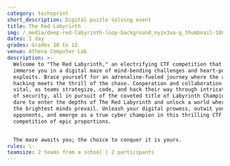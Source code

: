 ```yaml
---
category: techsprint
short_description: Digital puzzle solving event
title: The Red Labyrinth
img: /_media/deep-red-labyrinth-loop-background_nyzx3ua-g_thumbnail-1080_01.png
dates: 1 day
grades: Grades 10 to 12
venue: Athena Computer Lab
description: >-
  Welcome to "The Red Labyrinth," an electrifying CTF competition that will
  immerse you in a digital maze of mind-bending challenges and heart-pounding
  exploits. Brace yourself for an adrenaline-fueled journey where the art of
  hacking meets the thrill of the chase. Cooperation and collaboration are
  vital, as teams strategize, code, and hack their way through intricate layers
  of security, all in pursuit of the coveted title of Labyrinth Champion. So,
  dare to enter the depths of The Red Labyrinth and unlock a world where only
  the brightest minds prevail. Unleash your digital prowess, outwit your
  opponents, and emerge as a true cyber champion in this thrilling CTF
  competition of epic proportions. 


  The maze awaits you; the choice to conquer it is yours.
rules: \-
teamsize: 2 teams from a school | 2 participants
---
```

